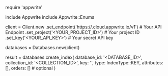 require 'appwrite'

include Appwrite
include Appwrite::Enums

client = Client.new
    .set_endpoint('https://<REGION>.cloud.appwrite.io/v1') # Your API Endpoint
    .set_project('<YOUR_PROJECT_ID>') # Your project ID
    .set_key('<YOUR_API_KEY>') # Your secret API key

databases = Databases.new(client)

result = databases.create_index(
    database_id: '<DATABASE_ID>',
    collection_id: '<COLLECTION_ID>',
    key: '',
    type: IndexType::KEY,
    attributes: [],
    orders: [] # optional
)
